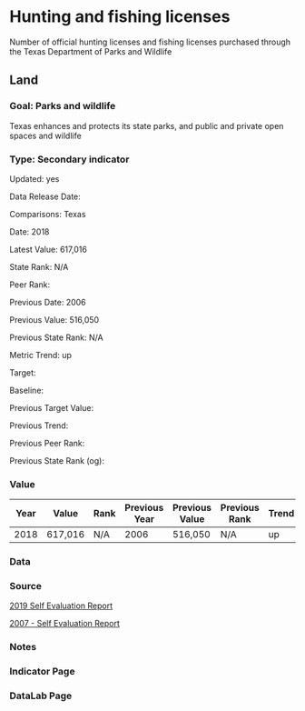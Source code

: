 # Hunting and fishing licenses

Number of official hunting licenses and fishing licenses purchased through the Texas Department of Parks and Wildlife

## Land

### Goal: Parks and wildlife

Texas enhances and protects its state parks, and public and private open spaces and wildlife

### Type: Secondary indicator

Updated: yes

Data Release Date: 

Comparisons: Texas

Date: 2018

Latest Value: 617,016 

State Rank: N/A

Peer Rank: 

Previous Date: 2006

Previous Value: 516,050

Previous State Rank: N/A

Metric Trend: up

Target: 

Baseline: 

Previous Target Value: 

Previous Trend: 

Previous Peer Rank: 

Previous State Rank (og): 

### Value

| Year      |  Value      | Rank        | Previous Year | Previous Value | Previous Rank | Trend | 
| ----------- | ----------- | ----------- | ----------- | ----------- | ----------- | -----------|
|    2018     |   617,016     |     N/A     |   2006     |   516,050     |    N/A    |     up     | 

### Data

### Source

[2019 Self Evaluation Report](https://tpwd.texas.gov/publications/nonpwdpubs/media/tpwd_sunset_self_evaluation_report_2019.pdf)

[2007 - Self Evaluation Report](https://www.sunset.texas.gov/public/uploads/files/reports/Parks%20and%20Wildlife%20Department%20SER%202007%2081st%20Leg.pdf)

### Notes


### Indicator Page


### DataLab Page